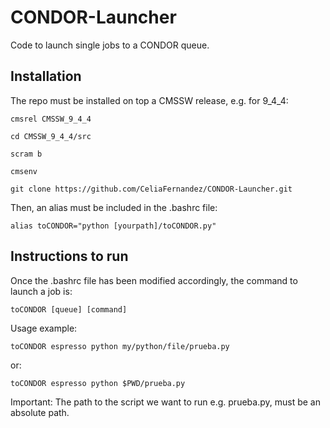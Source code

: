 # CONDOR-Launcher

Code to launch single jobs to a CONDOR queue.

## Installation 

The repo must be installed on top a CMSSW release, e.g. for 9_4_4:

```
cmsrel CMSSW_9_4_4

cd CMSSW_9_4_4/src

scram b

cmsenv

git clone https://github.com/CeliaFernandez/CONDOR-Launcher.git 
```

Then, an alias must be included in the .bashrc file:
```
alias toCONDOR="python [yourpath]/toCONDOR.py"
```


## Instructions to run

Once the .bashrc file has been modified accordingly, the command to launch a job is:

```
toCONDOR [queue] [command]
```

Usage example:

```
toCONDOR espresso python my/python/file/prueba.py
```

or:

```
toCONDOR espresso python $PWD/prueba.py
```


Important: The path to the script we want to run e.g. prueba.py, must be an absolute path.

